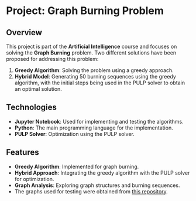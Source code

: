 # Project: Graph Burning Problem

## Overview

This project is part of the **Artificial Intelligence** course and focuses on solving the **Graph Burning** problem. Two different solutions have been proposed for addressing this problem:

1. **Greedy Algorithm**: Solving the problem using a greedy approach.
2. **Hybrid Model**: Generating 50 burning sequences using the greedy algorithm, with the initial steps being used in the PULP solver to obtain an optimal solution.

## Technologies

- **Jupyter Notebook**: Used for implementing and testing the algorithms.
- **Python**: The main programming language for the implementation.
- **PULP Solver**: Optimization using the PULP solver.

## Features

- **Greedy Algorithm**: Implemented for graph burning.
- **Hybrid Approach**: Integrating the greedy algorithm with the PULP solver for optimization.
- **Graph Analysis**: Exploring graph structures and burning sequences.
- The graphs used for testing were obtained from [this repository](https://github.com/jesgadiaz/GreedyBurning?tab=readme-ov-file).



